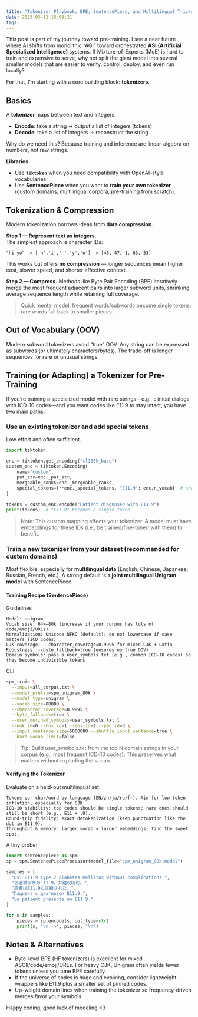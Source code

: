 ```yaml
---
title: "Tokenizer Playbook: BPE, SentencePiece, and Multilingual Tricks"
date: 2025-03-12 15:09:21
tags:
---
```


This post is part of my journey toward pre-training. I see a near future where AI shifts from monolithic “AGI” toward orchestrated **ASI (Artificial Specialized Intelligence)** systems. If Mixture-of-Experts (MoE) is hard to train and expensive to serve, why not split the giant model into several smaller models that are easier to verify, control, deploy, and even run locally?

For that, I’m starting with a core building block: **tokenizers**.

## Basics

A **tokenizer** maps between text and integers.

- **Encode**: take a string → output a list of integers (tokens)  
- **Decode**: take a list of integers → reconstruct the string

Why do we need this? Because training and inference are linear-algebra on numbers, not raw strings.

**Libraries**  
- Use **`tiktoken`** when you need compatibility with OpenAI-style vocabularies.  
- Use **SentencePiece** when you want to **train your own tokenizer** (custom domains, multilingual corpora, pre-training from scratch).

## Tokenization & Compression

Modern tokenization borrows ideas from **data compression**.

**Step 1 — Represent text as integers.**  
The simplest approach is character IDs:

```text
"hi yo" -> ['h','i',' ','y','o'] -> [46, 47, 1, 63, 53]
```

This works but offers **no compression** — longer sequences mean higher cost, slower speed, and shorter effective context.

**Step 2 — Compress.**
Methods like Byte Pair Encoding (BPE) iteratively merge the most frequent adjacent pairs into larger subword units, shrinking average sequence length while retaining full coverage.

> Quick mental model: frequent words/subwords become single tokens; rare words fall back to smaller pieces.

## Out of Vocabulary (OOV)

Modern subword tokenizers avoid “true” OOV. Any string can be expressed as subwords (or ultimately characters/bytes). The trade-off is longer sequences for rare or unusual strings.

## Training (or Adapting) a Tokenizer for Pre-Training

If you’re training a specialized model with rare strings—e.g., clinical dialogs with ICD-10 codes—and you want codes like E11.9 to stay intact, you have two main paths:

### Use an existing tokenizer and add special tokens

Low effort and often sufficient.

```python
import tiktoken

enc = tiktoken.get_encoding("cl100k_base")
custom_enc = tiktoken.Encoding(
    name="custom",
    pat_str=enc._pat_str,
    mergeable_ranks=enc._mergeable_ranks,
    special_tokens={**enc._special_tokens, "E11.9": enc.n_vocab}  # choose an unused ID
)

tokens = custom_enc.encode("Patient diagnosed with E11.9")
print(tokens)  # "E11.9" becomes a single token
```
> Note: This custom mapping affects your tokenizer. A model must have embeddings for these IDs (i.e., be trained/fine-tuned with them) to benefit.

### Train a new tokenizer from your dataset (recommended for custom domains)

Most flexible, especially for **multilingual data** (English, Chinese, Japanese, Russian, French, etc.). A strong default is **a joint multilingual Unigram model** with SentencePiece.

#### Training Recipe (SentencePiece)

Guidelines
```text
Model: unigram
Vocab size: 64k–80k (increase if your corpus has lots of code/emoji/URLs)
Normalization: Unicode NFKC (default); do not lowercase if case matters (ICD codes)
CJK coverage: --character_coverage=0.9995 for mixed CJK + Latin
Robustness: --byte_fallback=true (ensures no true OOV)
Domain symbols: pass a user_symbols.txt (e.g., common ICD-10 codes) so they become indivisible tokens
```

CLI
```bash
spm_train \
  --input=all_corpus.txt \
  --model_prefix=spm_unigram_80k \
  --model_type=unigram \
  --vocab_size=80000 \
  --character_coverage=0.9995 \
  --byte_fallback=true \
  --user_defined_symbols=user_symbols.txt \
  --unk_id=0 --bos_id=1 --eos_id=2 --pad_id=3 \
  --input_sentence_size=5000000 --shuffle_input_sentence=true \
  --hard_vocab_limit=false

```
> Tip: Build user_symbols.txt from the top N domain strings in your corpus (e.g., most frequent ICD-10 codes). This preserves what matters without exploding the vocab.

#### Verifying the Tokenizer

Evaluate on a held-out multilingual set:
```text
Tokens per char/word by language (EN/zh/ja/ru/fr). Aim for low token inflation, especially for CJK.
ICD-10 stability: top codes should be single tokens; rare ones should still be short (e.g., E11 + .9).
Round-trip fidelity: exact detokenization (keep punctuation like the dot in E11.9).
Throughput & memory: larger vocab → larger embeddings; find the sweet spot.
```
A tiny probe:
```python
import sentencepiece as spm
sp = spm.SentencePieceProcessor(model_file="spm_unigram_80k.model")

samples = [
  "Dx: E11.9 Type 2 diabetes mellitus without complications.",
  "患者被诊断为E11.9，并建议随访。",
  "患者はE11.9と診断された。",
  "Пациент с диагнозом E11.9.",
  "Le patient présente un E11.9."
]

for s in samples:
    pieces = sp.encode(s, out_type=str)
    print(s, "\n ->", pieces, "\n")
```

## Notes & Alternatives

- Byte-level BPE (HF tokenizers) is excellent for mixed ASCII/code/emoji/URLs. For heavy CJK, Unigram often yields fewer tokens unless you tune BPE carefully.
- If the universe of codes is huge and evolving, consider lightweight wrappers like <dx>E11.9</dx> plus a smaller set of pinned codes.
- Up-weight domain lines when training the tokenizer so frequency-driven merges favor your symbols.

Happy coding, good luck of modeling <3
